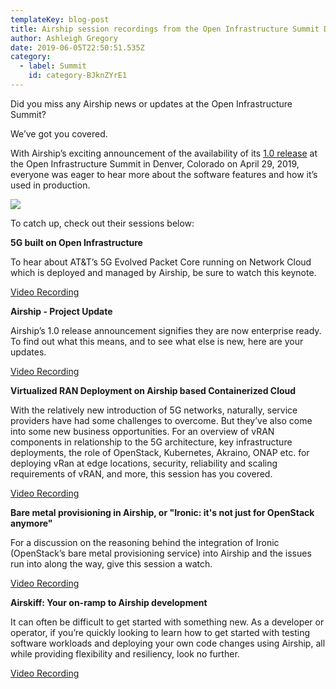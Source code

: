 ```yaml
---
templateKey: blog-post
title: Airship session recordings from the Open Infrastructure Summit Denver
author: Ashleigh Gregory
date: 2019-06-05T22:50:51.535Z
category: 
  - label: Summit
    id: category-BJknZYrE1
---
```

Did you miss any Airship news or updates at the Open Infrastructure Summit?

We’ve got you covered.

With Airship’s exciting announcement of the availability of its [1.0 release](https://wiki.openstack.org/wiki/Airship_v1.0_Release) at the Open Infrastructure Summit in Denver, Colorado on April 29, 2019, everyone was eager to hear more about the software features and how it’s used in production.<!-- more -->

![](/img/screen-shot-2019-06-05-at-2.56.59-pm.png)

To catch up, check out their sessions below:

<b>5G built on Open Infrastructure</b>

To hear about AT&T’s 5G Evolved Packet Core running on Network Cloud which is deployed and managed by Airship, be sure to watch this keynote.

[Video Recording](https://www.openstack.org/videos/summits/denver-2019/5g-built-on-open-infrastructure)

<b>Airship - Project Update</b>

Airship’s 1.0 release announcement signifies they are now enterprise ready. To find out what this means, and to see what else is new, here are your updates.

[Video Recording](https://www.openstack.org/videos/summits/denver-2019/airship-project-update-1)

<b>Virtualized RAN Deployment on Airship based Containerized Cloud</b>

With the relatively new introduction of 5G networks, naturally, service providers have had some challenges to overcome. But they’ve also come into some new business opportunities. For an overview of vRAN components in relationship to the 5G architecture, key infrastructure deployments, the role of OpenStack, Kubernetes, Akraino, ONAP etc. for deploying vRan at edge locations, security, reliability and scaling requirements of vRAN, and more, this session has you covered.

[Video Recording](https://www.openstack.org/videos/summits/denver-2019/virtualized-ran-deployment-on-airship-based-containerized-cloud)

<b>Bare metal provisioning in Airship, or "Ironic: it's not just for OpenStack anymore"</b>

For a discussion on the reasoning behind the integration of Ironic (OpenStack’s bare metal provisioning service) into Airship and the issues run into along the way, give this session a watch.

[Video Recording](https://www.openstack.org/videos/summits/denver-2019/bare-metal-provisioning-in-airship-or-ironic-its-not-just-for-openstack-anymore)

<b>Airskiff: Your on-ramp to Airship development</b>

It can often be difficult to get started with something new. As a developer or operator, if you’re quickly looking to learn how to get started with testing software workloads and deploying your own code changes using Airship, all while providing flexibility and resiliency, look no further.

[Video Recording](https://www.openstack.org/videos/summits/denver-2019/airskiff-your-on-ramp-to-airship-development)
